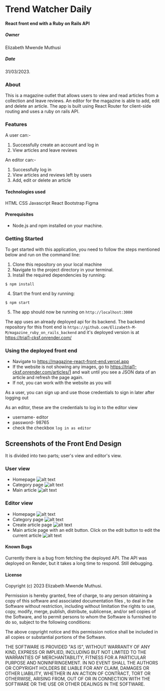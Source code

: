# Trend Watcher Daily
#### React front end with a Ruby on Rails API

##### Owner
Elizabeth Mwende Muthusi
##### Date
31/03/2023.

### About
This is a magazine outlet that allows users to view and read articles from a collection and leave reviews. An editor for the magazine is able to add, edit and delete an article. The app is built using React Router for client-side routing and uses a ruby on rails API.

### Features
A user can:-
1. Successfully create an account and log in
2. View articles and leave  reviews

An editor can:-
1. Successfully log in
2. View articles and reviews left by users
3. Add, edit or delete an article

#### Technologies used
HTML
CSS
Javascript
React
Bootstrap
Figma

#### Prerequisites
- Node.js and npm installed on your machine.

### Getting Started
To get started with this application, you need to follow the steps mentioned below and run on the command line:

1. Clone this repository on your local machine
2. Navigate to the project directory in your terminal.
3. Install the required dependencies by running:
```console
$ npm install
```
4. Start the front end by running:
```console
$ npm start
```
5. The app should now be running on `http://localhost:3000`


The app uses an already deployed api for its backend. The backend repository for this front end is `https://github.com/Elizabeth-M-M/magazine_ruby_on_rails_backend` and it's deployed version is at https://trial1-cksf.onrender.com/ 

### Using the deployed front end
- Navigate to https://magazine-react-front-end.vercel.app 
- If the website is not showing any images, go to https://trial1-cksf.onrender.com/articles/1 and wait until you see a JSON data of an article and refresh the page again.
- If not, you can work with the website as you will

As a user, you can sign up and use those credentials to sign in later after logging out

As an editor, these are the credentials to log in to the editor view
- username- editor
- password- 98765
- check the checkbox `log in as editor`

## Screenshots of the Front End Design
 It is divided into two parts; user's view and editor's view. 
 
 ### User view

- Homepage
![alt text](./images/userhp.png "Trend Watcher Magazine")
- Category page
![alt text](./images/usercategory.png "Trend Watcher Magazine")
- Main article
![alt text](./images/mainarticle.png "Trend Watcher Magazine")

 ### Editor view
- Homepage
![alt text](./images/editorhp.png "Trend Watcher Magazine")
- Category page
![alt text](./images/2editorcatpg.png "Trend Watcher Magazine")
- Create article page
![alt text](./images/add%20articlepg.png "Trend Watcher Magazine")
- Main article  page with an edit button. Click on the edit button to edit the current article
![alt text](./images/editormainarticle.png "Trend Watcher Magazine")

#### Known Bugs
Currently there is a bug from fetching the deployed API. The API was deployed on Render, but it takes a long time to respond. Still debugging.

#### License
Copyright (c) 2023 Elizabeth Mwende Muthusi.

Permission is hereby granted, free of charge, to any person obtaining a copy of this software and associated documentation files , to deal in the Software without restriction, including without limitation the rights to use, copy, modify, merge, publish, distribute, sublicense, and/or sell copies of the Software, and to permit persons to whom the Software is furnished to do so, subject to the following conditions:

The above copyright notice and this permission notice shall be included in all copies or substantial portions of the Software.

THE SOFTWARE IS PROVIDED "AS IS", WITHOUT WARRANTY OF ANY KIND, EXPRESS OR IMPLIED, INCLUDING BUT NOT LIMITED TO THE WARRANTIES OF MERCHANTABILITY, FITNESS FOR A PARTICULAR PURPOSE AND NONINFRINGEMENT. IN NO EVENT SHALL THE AUTHORS OR COPYRIGHT HOLDERS BE LIABLE FOR ANY CLAIM, DAMAGES OR OTHER LIABILITY, WHETHER IN AN ACTION OF CONTRACT, TORT OR OTHERWISE, ARISING FROM, OUT OF OR IN CONNECTION WITH THE SOFTWARE OR THE USE OR OTHER DEALINGS IN THE SOFTWARE.
